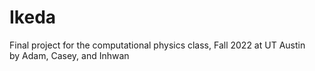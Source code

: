 # Ikeda
Final project for the computational physics class, Fall 2022 at UT Austin
\
by Adam, Casey, and Inhwan
